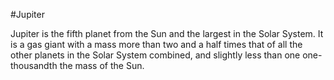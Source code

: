 #Jupiter

Jupiter is the fifth planet from the Sun and the largest in the Solar System. It is a gas giant with a mass more than two and a half times that of all the other planets in the Solar System combined, and slightly less than one one-thousandth the mass of the Sun.